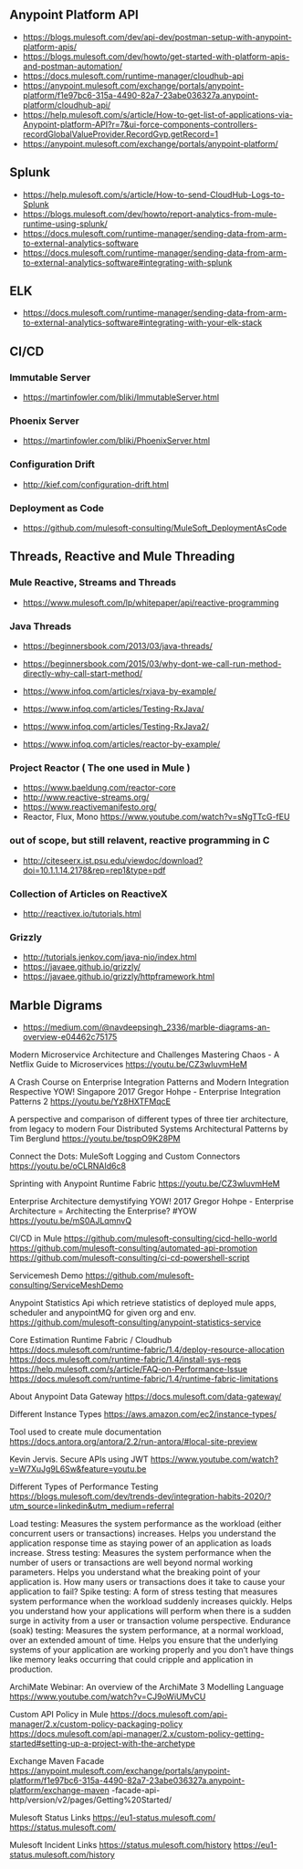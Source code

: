 ## Anypoint Platform API

- https://blogs.mulesoft.com/dev/api-dev/postman-setup-with-anypoint-platform-apis/
- https://blogs.mulesoft.com/dev/howto/get-started-with-platform-apis-and-postman-automation/
- https://docs.mulesoft.com/runtime-manager/cloudhub-api
- https://anypoint.mulesoft.com/exchange/portals/anypoint-platform/f1e97bc6-315a-4490-82a7-23abe036327a.anypoint-platform/cloudhub-api/
- https://help.mulesoft.com/s/article/How-to-get-list-of-applications-via-Anypoint-platform-API?r=7&ui-force-components-controllers-recordGlobalValueProvider.RecordGvp.getRecord=1
- https://anypoint.mulesoft.com/exchange/portals/anypoint-platform/

## Splunk

- https://help.mulesoft.com/s/article/How-to-send-CloudHub-Logs-to-Splunk
- https://blogs.mulesoft.com/dev/howto/report-analytics-from-mule-runtime-using-splunk/
- https://docs.mulesoft.com/runtime-manager/sending-data-from-arm-to-external-analytics-software
- https://docs.mulesoft.com/runtime-manager/sending-data-from-arm-to-external-analytics-software#integrating-with-splunk

## ELK

- https://docs.mulesoft.com/runtime-manager/sending-data-from-arm-to-external-analytics-software#integrating-with-your-elk-stack


## CI/CD

### Immutable Server

- https://martinfowler.com/bliki/ImmutableServer.html

### Phoenix Server
- https://martinfowler.com/bliki/PhoenixServer.html

### Configuration Drift
- http://kief.com/configuration-drift.html

### Deployment as Code
- https://github.com/mulesoft-consulting/MuleSoft_DeploymentAsCode


## Threads, Reactive and Mule Threading

### Mule Reactive, Streams and Threads

- https://www.mulesoft.com/lp/whitepaper/api/reactive-programming

### Java Threads

- https://beginnersbook.com/2013/03/java-threads/
- https://beginnersbook.com/2015/03/why-dont-we-call-run-method-directly-why-call-start-method/


- https://www.infoq.com/articles/rxjava-by-example/
- https://www.infoq.com/articles/Testing-RxJava/
- https://www.infoq.com/articles/Testing-RxJava2/
- https://www.infoq.com/articles/reactor-by-example/

### Project Reactor ( The one used in Mule )

- https://www.baeldung.com/reactor-core
- http://www.reactive-streams.org/
- https://www.reactivemanifesto.org/
- Reactor, Flux, Mono https://www.youtube.com/watch?v=sNgTTcG-fEU

### out of scope, but still relavent, reactive programming in C

- http://citeseerx.ist.psu.edu/viewdoc/download?doi=10.1.1.14.2178&rep=rep1&type=pdf

### Collection of Articles on ReactiveX

- http://reactivex.io/tutorials.html

### Grizzly

- http://tutorials.jenkov.com/java-nio/index.html
- https://javaee.github.io/grizzly/
- https://javaee.github.io/grizzly/httpframework.html

## Marble Digrams
- https://medium.com/@navdeepsingh_2336/marble-diagrams-an-overview-e04462c75175

Modern Microservice Architecture and Challenges
Mastering Chaos - A Netflix Guide to Microservices
https://youtu.be/CZ3wIuvmHeM

A Crash Course on Enterprise Integration Patterns and Modern Integration Respective
YOW! Singapore 2017 Gregor Hohpe - Enterprise Integration Patterns 2
https://youtu.be/Yz8HXTFMqcE

A perspective and comparison of different types of three tier architecture, from legacy to modern
Four Distributed Systems Architectural Patterns by Tim Berglund
https://youtu.be/tpspO9K28PM

Connect the Dots: MuleSoft Logging and Custom Connectors
https://youtu.be/oCLRNAId6c8

Sprinting with Anypoint Runtime Fabric
https://youtu.be/CZ3wIuvmHeM

Enterprise Architecture demystifying
YOW! 2017 Gregor Hohpe - Enterprise Architecture = Architecting the Enterprise? #YOW
https://youtu.be/mS0AJLqmnvQ

CI/CD in Mule
https://github.com/mulesoft-consulting/cicd-hello-world
https://github.com/mulesoft-consulting/automated-api-promotion
https://github.com/mulesoft-consulting/ci-cd-powershell-script

Servicemesh Demo
https://github.com/mulesoft-consulting/ServiceMeshDemo

Anypoint Statistics
Api which retrieve statistics of deployed mule apps, scheduler and anypointMQ for given org and env.
https://github.com/mulesoft-consulting/anypoint-statistics-service

Core Estimation Runtime Fabric / Cloudhub
https://docs.mulesoft.com/runtime-fabric/1.4/deploy-resource-allocation
https://docs.mulesoft.com/runtime-fabric/1.4/install-sys-reqs
https://help.mulesoft.com/s/article/FAQ-on-Performance-Issue
https://docs.mulesoft.com/runtime-fabric/1.4/runtime-fabric-limitations

About Anypoint Data Gateway
https://docs.mulesoft.com/data-gateway/

Different Instance Types
https://aws.amazon.com/ec2/instance-types/

Tool used to create mule documentation
https://docs.antora.org/antora/2.2/run-antora/#local-site-preview

Kevin Jervis. Secure APIs using JWT
https://www.youtube.com/watch?v=W7XuJg9L6Sw&feature=youtu.be

Different Types of Performance Testing
https://blogs.mulesoft.com/dev/trends-dev/integration-habits-2020/?utm_source=linkedin&utm_medium=referral

Load testing: Measures the system performance as the workload (either concurrent users or transactions) increases.
Helps you understand the application response time as staying power of an application as loads increase.
Stress testing: Measures the system performance when the number of users or transactions are well beyond normal working parameters.
Helps you understand what the breaking point of your application is. How many users or transactions does it take to cause your
application to fail?
Spike testing: A form of stress testing that measures system performance when the workload suddenly increases quickly.
Helps you understand how your applications will perform when there is a sudden surge in activity from a user or transaction volume
perspective.
Endurance (soak) testing: Measures the system performance, at a normal workload, over an extended amount of time.
Helps you ensure that the underlying systems of your application are working properly and you don’t have things like memory leaks
occurring that could cripple and application in production.

ArchiMate Webinar: An overview of the ArchiMate 3 Modelling Language
https://www.youtube.com/watch?v=CJ9oWiUMvCU

Custom API Policy in Mule
https://docs.mulesoft.com/api-manager/2.x/custom-policy-packaging-policy
https://docs.mulesoft.com/api-manager/2.x/custom-policy-getting-started#setting-up-a-project-with-the-archetype

Exchange Maven Facade
https://anypoint.mulesoft.com/exchange/portals/anypoint-platform/f1e97bc6-315a-4490-82a7-23abe036327a.anypoint-platform/exchange-maven
-facade-api-http/version/v2/pages/Getting%20Started/

Mulesoft Status Links
https://eu1-status.mulesoft.com/
https://status.mulesoft.com/

Mulesoft Incident Links
https://status.mulesoft.com/history
https://eu1-status.mulesoft.com/history


